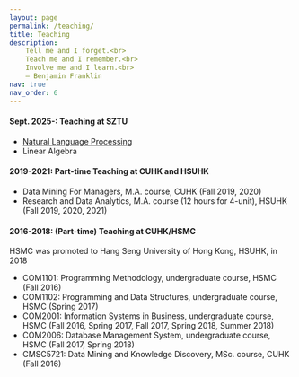 ```yaml
---
layout: page
permalink: /teaching/
title: Teaching
description: 
    Tell me and I forget.<br>
    Teach me and I remember.<br>
    Involve me and I learn.<br>
    – Benjamin Franklin
nav: true
nav_order: 6
---
```

<!-- 
   <div class="quote-classic">
    <p>Tell me and I forget.</p>
    <p>Teach me and I remember.</p>
    <p>Involve me and I learn.</p>
    <p class="quote-author">– Benjamin Franklin</p>
    </div>
 
-->
#### Sept. 2025-: Teaching at SZTU
- [Natural Language Processing](hqyang.github.io/nlp-fall25/)
- Linear Algebra

#### 2019-2021: Part-time Teaching at CUHK and HSUHK
- Data Mining For Managers, M.A. course, CUHK (Fall 2019, 2020)
- Research and Data Analytics, M.A. course (12 hours for 4-unit), HSUHK (Fall 2019, 2020, 2021)

#### 2016-2018: (Part-time) Teaching at CUHK/HSMC 
HSMC was promoted to Hang Seng University of Hong Kong, HSUHK, in 2018
- COM1101: Programming Methodology, undergraduate course, HSMC (Fall 2016)
- COM1102: Programming and Data Structures, undergraduate course, HSMC (Spring 2017)
- COM2001: Information Systems in Business, undergraduate course, HSMC (Fall 2016, Spring 2017, Fall 2017,
Spring 2018, Summer 2018)
- COM2006: Database Management System, undergraduate course, HSMC (Fall 2017, Spring 2018)
- CMSC5721: Data Mining and Knowledge Discovery, MSc. course, CUHK (Fall 2016)